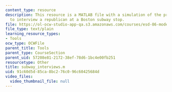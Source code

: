 ```yaml
---
content_type: resource
description: This resource is a MATLAB file with a simulation of the process of waiting
  to interview a republican at a Boston subway stop.
file: https://ol-ocw-studio-app-qa.s3.amazonaws.com/courses/esd-86-models-data-and-inference-for-socio-technical-systems-spring-2007/91c60d5d85ca8bc276c096c60425684d_subway_interviews.m
file_type: text/plain
learning_resource_types:
- Tools
ocw_type: OCWFile
parent_title: Tools
parent_type: CourseSection
parent_uid: 57208e81-2172-38ef-78d6-1bc4e00fb251
resourcetype: Other
title: subway_interviews.m
uid: 91c60d5d-85ca-8bc2-76c0-96c60425684d
video_files:
  video_thumbnail_file: null
---
```

